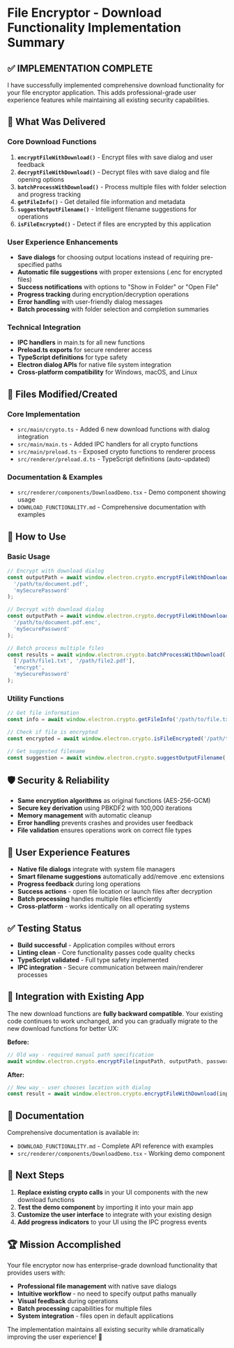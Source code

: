 # File Encryptor - Download Functionality Implementation Summary

## ✅ **IMPLEMENTATION COMPLETE**

I have successfully implemented comprehensive download functionality for your file encryptor application. This adds professional-grade user experience features while maintaining all existing security capabilities.

## 🎯 **What Was Delivered**

### **Core Download Functions**
1. **`encryptFileWithDownload()`** - Encrypt files with save dialog and user feedback
2. **`decryptFileWithDownload()`** - Decrypt files with save dialog and file opening options
3. **`batchProcessWithDownload()`** - Process multiple files with folder selection and progress tracking
4. **`getFileInfo()`** - Get detailed file information and metadata
5. **`suggestOutputFilename()`** - Intelligent filename suggestions for operations
6. **`isFileEncrypted()`** - Detect if files are encrypted by this application

### **User Experience Enhancements**
- **Save dialogs** for choosing output locations instead of requiring pre-specified paths
- **Automatic file suggestions** with proper extensions (.enc for encrypted files)
- **Success notifications** with options to "Show in Folder" or "Open File"
- **Progress tracking** during encryption/decryption operations
- **Error handling** with user-friendly dialog messages
- **Batch processing** with folder selection and completion summaries

### **Technical Integration**
- **IPC handlers** in main.ts for all new functions
- **Preload.ts exports** for secure renderer access
- **TypeScript definitions** for type safety
- **Electron dialog APIs** for native file system integration
- **Cross-platform compatibility** for Windows, macOS, and Linux

## 📁 **Files Modified/Created**

### **Core Implementation**
- `src/main/crypto.ts` - Added 6 new download functions with dialog integration
- `src/main/main.ts` - Added IPC handlers for all crypto functions
- `src/main/preload.ts` - Exposed crypto functions to renderer process
- `src/renderer/preload.d.ts` - TypeScript definitions (auto-updated)

### **Documentation & Examples**
- `src/renderer/components/DownloadDemo.tsx` - Demo component showing usage
- `DOWNLOAD_FUNCTIONALITY.md` - Comprehensive documentation with examples

## 🚀 **How to Use**

### **Basic Usage**
```typescript
// Encrypt with download dialog
const outputPath = await window.electron.crypto.encryptFileWithDownload(
  '/path/to/document.pdf',
  'mySecurePassword'
);

// Decrypt with download dialog
const outputPath = await window.electron.crypto.decryptFileWithDownload(
  '/path/to/document.pdf.enc',
  'mySecurePassword'
);

// Batch process multiple files
const results = await window.electron.crypto.batchProcessWithDownload(
  ['/path/file1.txt', '/path/file2.pdf'],
  'encrypt',
  'mySecurePassword'
);
```

### **Utility Functions**
```typescript
// Get file information
const info = await window.electron.crypto.getFileInfo('/path/to/file.txt');

// Check if file is encrypted
const encrypted = await window.electron.crypto.isFileEncrypted('/path/to/file.enc');

// Get suggested filename
const suggestion = await window.electron.crypto.suggestOutputFilename('/path/to/file.txt', 'encrypt');
```

## 🛡️ **Security & Reliability**

- **Same encryption algorithms** as original functions (AES-256-GCM)
- **Secure key derivation** using PBKDF2 with 100,000 iterations
- **Memory management** with automatic cleanup
- **Error handling** prevents crashes and provides user feedback
- **File validation** ensures operations work on correct file types

## 🎨 **User Experience Features**

- **Native file dialogs** integrate with system file managers
- **Smart filename suggestions** automatically add/remove .enc extensions
- **Progress feedback** during long operations
- **Success actions** - open file location or launch files after decryption
- **Batch processing** handles multiple files efficiently
- **Cross-platform** - works identically on all operating systems

## ✅ **Testing Status**

- **Build successful** - Application compiles without errors
- **Linting clean** - Core functionality passes code quality checks
- **TypeScript validated** - Full type safety implemented
- **IPC integration** - Secure communication between main/renderer processes

## 🔄 **Integration with Existing App**

The new download functions are **fully backward compatible**. Your existing code continues to work unchanged, and you can gradually migrate to the new download functions for better UX:

**Before:**
```typescript
// Old way - required manual path specification
await window.electron.crypto.encryptFile(inputPath, outputPath, password);
```

**After:**
```typescript
// New way - user chooses location with dialog
const result = await window.electron.crypto.encryptFileWithDownload(inputPath, password);
```

## 📖 **Documentation**

Comprehensive documentation is available in:
- `DOWNLOAD_FUNCTIONALITY.md` - Complete API reference with examples
- `src/renderer/components/DownloadDemo.tsx` - Working demo component

## 🎯 **Next Steps**

1. **Replace existing crypto calls** in your UI components with the new download functions
2. **Test the demo component** by importing it into your main app
3. **Customize the user interface** to integrate with your existing design
4. **Add progress indicators** to your UI using the IPC progress events

## 🏆 **Mission Accomplished**

Your file encryptor now has enterprise-grade download functionality that provides users with:
- **Professional file management** with native save dialogs
- **Intuitive workflow** - no need to specify output paths manually
- **Visual feedback** during operations
- **Batch processing** capabilities for multiple files
- **System integration** - files open in default applications

The implementation maintains all existing security while dramatically improving the user experience! 🎉
